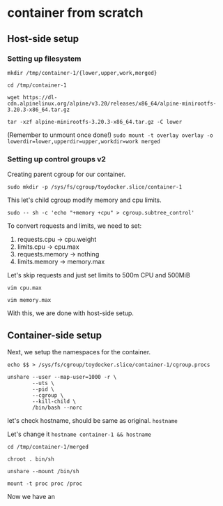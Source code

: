 # container from scratch

## Host-side setup

### Setting up filesystem

`mkdir /tmp/container-1/{lower,upper,work,merged}`

`cd /tmp/container-1`

`wget https://dl-cdn.alpinelinux.org/alpine/v3.20/releases/x86_64/alpine-minirootfs-3.20.3-x86_64.tar.gz`

`tar -xzf alpine-minirootfs-3.20.3-x86_64.tar.gz -C lower`

(Remember to unmount once done!)
`sudo mount -t overlay overlay -o lowerdir=lower,upperdir=upper,workdir=work merged`

### Setting up control groups v2

Creating parent cgroup for our container.

`sudo mkdir -p /sys/fs/cgroup/toydocker.slice/container-1`

This let's child cgroup modify memory and cpu limits.

`sudo -- sh -c 'echo "+memory +cpu" > cgroup.subtree_control'`

To convert requests and limits, we need to set:

1. requests.cpu -> cpu.weight
2. limits.cpu -> cpu.max
3. requests.memory -> nothing
4. limits.memory -> memory.max

Let's skip requests and just set limits to 500m CPU and 500MiB

`vim cpu.max`

`vim memory.max`

With this, we are done with host-side setup.

## Container-side setup

Next, we setup the namespaces for the container.

`echo $$ > /sys/fs/cgroup/toydocker.slice/container-1/cgroup.procs`

```
unshare --user --map-user=1000 -r \
        --uts \
        --pid \
        --cgroup \
        --kill-child \
        /bin/bash --norc
```

let's check hostname, should be same as original.
`hostname`

Let's change it
`hostname container-1 && hostname`

`cd /tmp/container-1/merged`

`chroot . bin/sh`

`unshare --mount /bin/sh`

`mount -t proc proc /proc`


Now we have an 
